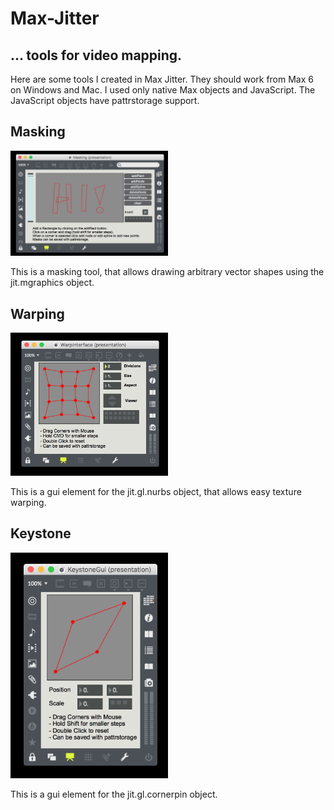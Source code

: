 # Max-Jitter
<h2> ... tools for video mapping. </h2>

Here are some tools I created in Max Jitter. They should work from Max 6 on Windows and Mac. 
I used only native Max objects and JavaScript. The JavaScript objects have pattrstorage support. 


<h2> Masking </h2>

<img src=https://github.com/DFortmann/Max-Jitter/raw/master/Masking/mask.png alt="Masking" width=50% height=50%>

This is a masking tool, that allows drawing arbitrary vector shapes using the jit.mgraphics object.


<h2> Warping </h2>

<img src=https://github.com/DFortmann/Max-Jitter/raw/master/Warping/warp.png alt="Warping" width=50% height=50%>

This is a gui element for the jit.gl.nurbs object, that allows easy texture warping.


<h2> Keystone </h2>

<img src=https://github.com/DFortmann/Max-Jitter/raw/master/Keystone/keystone.png alt="Keystone" width=50% height=50%>

This is a gui element for the jit.gl.cornerpin object.
